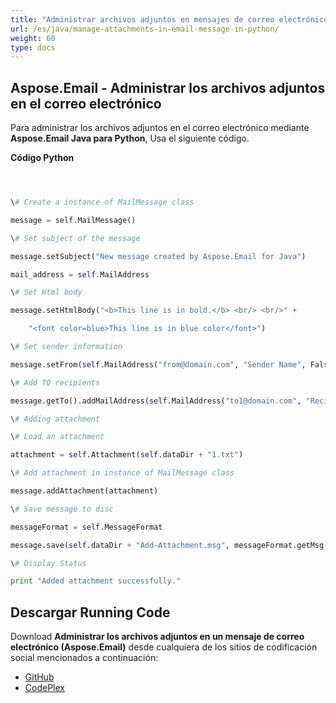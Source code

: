 ```yaml
---
title: "Administrar archivos adjuntos en mensajes de correo electrónico en Python"
url: /es/java/manage-attachments-in-email-message-in-python/
weight: 60
type: docs
---
```


## **Aspose.Email - Administrar los archivos adjuntos en el correo electrónico**
Para administrar los archivos adjuntos en el correo electrónico mediante **Aspose.Email Java para Python**, Usa el siguiente código.

**Código Python**

``` python



\# Create a instance of MailMessage class

message = self.MailMessage()

\# Set subject of the message

message.setSubject("New message created by Aspose.Email for Java")

mail_address = self.MailAddress

\# Set Html body

message.setHtmlBody("<b>This line is in bold.</b> <br/> <br/>" +

    "<font color=blue>This line is in blue color</font>")

\# Set sender information

message.setFrom(self.MailAddress("from@domain.com", "Sender Name", False))

\# Add TO recipients

message.getTo().addMailAddress(self.MailAddress("to1@domain.com", "Recipient 1", False))

\# Adding attachment

\# Load an attachment

attachment = self.Attachment(self.dataDir + "1.txt")

\# Add attachment in instance of MailMessage class

message.addAttachment(attachment)

\# Save message to disc

messageFormat = self.MessageFormat

message.save(self.dataDir + "Add-Attachment.msg", messageFormat.getMsg())

\# Display Status

print "Added attachment successfully."

```
## **Descargar Running Code**
Download **Administrar los archivos adjuntos en un mensaje de correo electrónico (Aspose.Email)** desde cualquiera de los sitios de codificación social mencionados a continuación:

- [GitHub](https://github.com/aspose-email/Aspose.Email-for-Java/releases/tag/Aspose.Email_Java_for_Python-v1.0)
- [CodePlex](http://asposeemailjavapython.codeplex.com/releases/)
